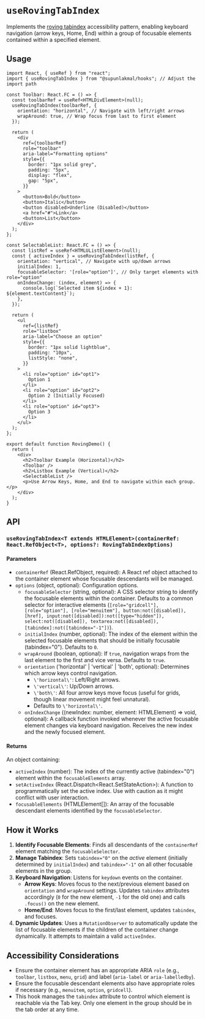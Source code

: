 # `useRovingTabIndex`

Implements the [roving tabindex](https://www.w3.org/WAI/ARIA/apg/patterns/landmarks/examples/roving-tabindex/) accessibility pattern, enabling keyboard navigation (arrow keys, Home, End) within a group of focusable elements contained within a specified element.

## Usage

```tsx
import React, { useRef } from "react";
import { useRovingTabIndex } from "@supunlakmal/hooks"; // Adjust the import path

const Toolbar: React.FC = () => {
  const toolbarRef = useRef<HTMLDivElement>(null);
  useRovingTabIndex(toolbarRef, {
    orientation: "horizontal", // Navigate with left/right arrows
    wrapAround: true, // Wrap focus from last to first element
  });

  return (
    <div
      ref={toolbarRef}
      role="toolbar"
      aria-label="Formatting options"
      style={{
        border: "1px solid grey",
        padding: "5px",
        display: "flex",
        gap: "5px",
      }}
    >
      <button>Bold</button>
      <button>Italic</button>
      <button disabled>Underline (Disabled)</button>
      <a href="#">Link</a>
      <button>List</button>
    </div>
  );
};

const SelectableList: React.FC = () => {
  const listRef = useRef<HTMLUListElement>(null);
  const { activeIndex } = useRovingTabIndex(listRef, {
    orientation: "vertical", // Navigate with up/down arrows
    initialIndex: 1,
    focusableSelector: '[role="option"]', // Only target elements with role="option"
    onIndexChange: (index, element) => {
      console.log(`Selected item ${index + 1}: ${element.textContent}`);
    },
  });

  return (
    <ul
      ref={listRef}
      role="listbox"
      aria-label="Choose an option"
      style={{
        border: "1px solid lightblue",
        padding: "10px",
        listStyle: "none",
      }}
    >
      <li role="option" id="opt1">
        Option 1
      </li>
      <li role="option" id="opt2">
        Option 2 (Initially Focused)
      </li>
      <li role="option" id="opt3">
        Option 3
      </li>
    </ul>
  );
};

export default function RovingDemo() {
  return (
    <div>
      <h2>Toolbar Example (Horizontal)</h2>
      <Toolbar />
      <h2>Listbox Example (Vertical)</h2>
      <SelectableList />
      <p>Use Arrow Keys, Home, and End to navigate within each group.</p>
    </div>
  );
}
```

## API

### `useRovingTabIndex<T extends HTMLElement>(containerRef: React.RefObject<T>, options?: RovingTabIndexOptions)`

#### Parameters

- `containerRef` (React.RefObject<T>, required): A React ref object attached to the container element whose focusable descendants will be managed.
- `options` (object, optional): Configuration options.
  - `focusableSelector` (string, optional): A CSS selector string to identify the focusable elements within the container. Defaults to a common selector for interactive elements (`[role="gridcell"], [role="option"], [role="menuitem"], button:not([disabled]), [href], input:not([disabled]):not([type="hidden"]), select:not([disabled]), textarea:not([disabled]), [tabindex]:not([tabindex="-1"])`).
  - `initialIndex` (number, optional): The index of the element within the selected focusable elements that should be initially focusable (tabindex="0"). Defaults to `0`.
  - `wrapAround` (boolean, optional): If `true`, navigation wraps from the last element to the first and vice versa. Defaults to `true`.
  - `orientation` (\'horizontal\' | \'vertical\' | \'both\', optional): Determines which arrow keys control navigation.
    - `\'horizontal\'`: Left/Right arrows.
    - `\'vertical\'`: Up/Down arrows.
    - `\'both\'`: All four arrow keys move focus (useful for grids, though linear movement might feel unnatural).
    - Defaults to `\'horizontal\'`.
  - `onIndexChange` ((newIndex: number, element: HTMLElement) => void, optional): A callback function invoked whenever the active focusable element changes via keyboard navigation. Receives the new index and the newly focused element.

#### Returns

An object containing:

- `activeIndex` (number): The index of the currently active (tabindex="0") element within the `focusableElements` array.
- `setActiveIndex` (React.Dispatch<React.SetStateAction<number>>): A function to programmatically set the active index. Use with caution as it might conflict with user interaction.
- `focusableElements` (HTMLElement[]): An array of the focusable descendant elements identified by the `focusableSelector`.

## How it Works

1.  **Identify Focusable Elements**: Finds all descendants of the `containerRef` element matching the `focusableSelector`.
2.  **Manage Tabindex**: Sets `tabindex="0"` on the _active_ element (initially determined by `initialIndex`) and `tabindex="-1"` on all other focusable elements in the group.
3.  **Keyboard Navigation**: Listens for `keydown` events on the container.
    - **Arrow Keys**: Moves focus to the next/previous element based on `orientation` and `wrapAround` settings. Updates `tabindex` attributes accordingly (`0` for the new element, `-1` for the old one) and calls `.focus()` on the new element.
    - **Home/End**: Moves focus to the first/last element, updates `tabindex`, and focuses.
4.  **Dynamic Updates**: Uses a `MutationObserver` to automatically update the list of focusable elements if the children of the container change dynamically. It attempts to maintain a valid `activeIndex`.

## Accessibility Considerations

- Ensure the container element has an appropriate ARIA `role` (e.g., `toolbar`, `listbox`, `menu`, `grid`) and label (`aria-label` or `aria-labelledby`).
- Ensure the focusable descendant elements also have appropriate roles if necessary (e.g., `menuitem`, `option`, `gridcell`).
- This hook manages the `tabindex` attribute to control which element is reachable via the Tab key. Only one element in the group should be in the tab order at any time.
